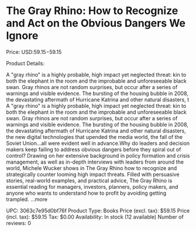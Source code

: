 # The Gray Rhino: How to Recognize and Act on the Obvious Dangers We Ignore

Price: USD:$59.15-$59.15

Product Details:

A "gray rhino" is a highly probable, high impact yet neglected threat: kin to both the elephant in the room and the improbable and unforeseeable black swan. Gray rhinos are not random surprises, but occur after a series of warnings and visible evidence. The bursting of the housing bubble in 2008, the devastating aftermath of Hurricane Katrina and other natural disasters, t A "gray rhino" is a highly probable, high impact yet neglected threat: kin to both the elephant in the room and the improbable and unforeseeable black swan. Gray rhinos are not random surprises, but occur after a series of warnings and visible evidence. The bursting of the housing bubble in 2008, the devastating aftermath of Hurricane Katrina and other natural disasters, the new digital technologies that upended the media world, the fall of the Soviet Union...all were evident well in advance.Why do leaders and decision makers keep failing to address obvious dangers before they spiral out of control? Drawing on her extensive background in policy formation and crisis management, as well as in-depth interviews with leaders from around the world, Michele Wucker shows in The Gray Rhino how to recognize and strategically counter looming high impact threats. Filled with persuasive stories, real-world examples, and practical advice, The Gray Rhino is essential reading for managers, investors, planners, policy makers, and anyone who wants to understand how to profit by avoiding getting trampled. ...more

UPC: 3063c7e95d0bf76f
Product Type: Books
Price (excl. tax): $59.15
Price (incl. tax): $59.15
Tax: $0.00
Availability: In stock (12 available)
Number of reviews: 0